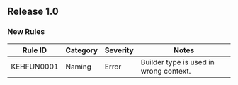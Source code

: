 ## Release 1.0

### New Rules

| Rule ID    | Category | Severity | Notes                                  |
|------------|----------|----------|----------------------------------------|
| KEHFUN0001 | Naming   | Error    | Builder type is used in wrong context. |
